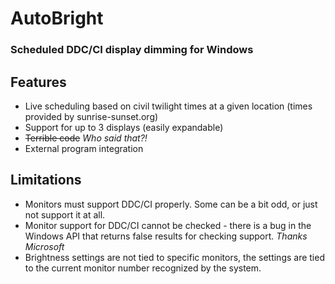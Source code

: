 # AutoBright
### Scheduled DDC/CI display dimming for Windows

## Features
- Live scheduling based on civil twilight times at a given location (times provided by sunrise-sunset.org)
- Support for up to 3 displays (easily expandable)
- ~~Terrible code~~ *Who said that?!*
- External program integration

## Limitations
- Monitors must support DDC/CI properly. Some can be a bit odd, or just not support it at all.
- Monitor support for DDC/CI cannot be checked - there is a bug in the Windows API that returns false results for checking support. *Thanks Microsoft*
- Brightness settings are not tied to specific monitors, the settings are tied to the current monitor number recognized by the system.
